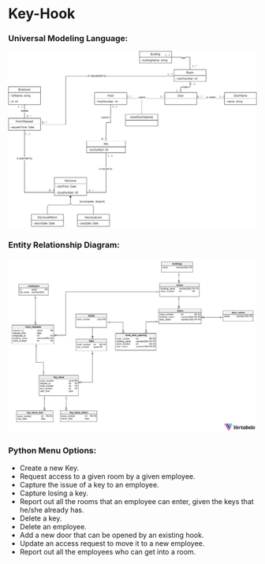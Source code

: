 # Key-Hook

### Universal Modeling Language:
![UML](./Models/Key_Hook_UML.png)

### Entity Relationship Diagram:
![ERD](./Models/Key_Hook_ERD.png)

### Python Menu Options:
* Create a new Key.
* Request access to a given room by a given employee.
* Capture the issue of a key to an employee.
* Capture losing a key.
* Report out all the rooms that an employee can enter, given the keys that he/she already has.
* Delete a key.
* Delete an employee.
* Add a new door that can be opened by an existing hook.
* Update an access request to move it to a new employee.
* Report out all the employees who can get into a room.